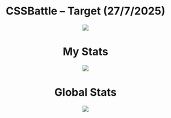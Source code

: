 <h1 align="center">CSSBattle – Target (27/7/2025)</h1>

<p align="center">
  <img src="https://github.com/user-attachments/assets/d0acb771-1abb-40ae-b903-d6376e1539e3">
</p>

<h1 align="center">My Stats</h1>

<p align="center">
  <img src="https://github.com/user-attachments/assets/d2e968f3-3f05-44fb-9ec1-d0721fe66573">
</p>

<h1 align="center">Global Stats</h1>

<p align="center">
  <img src="https://github.com/user-attachments/assets/d03cf9cb-9551-47d5-9e42-89a8c3c2ea4d">
</p>
